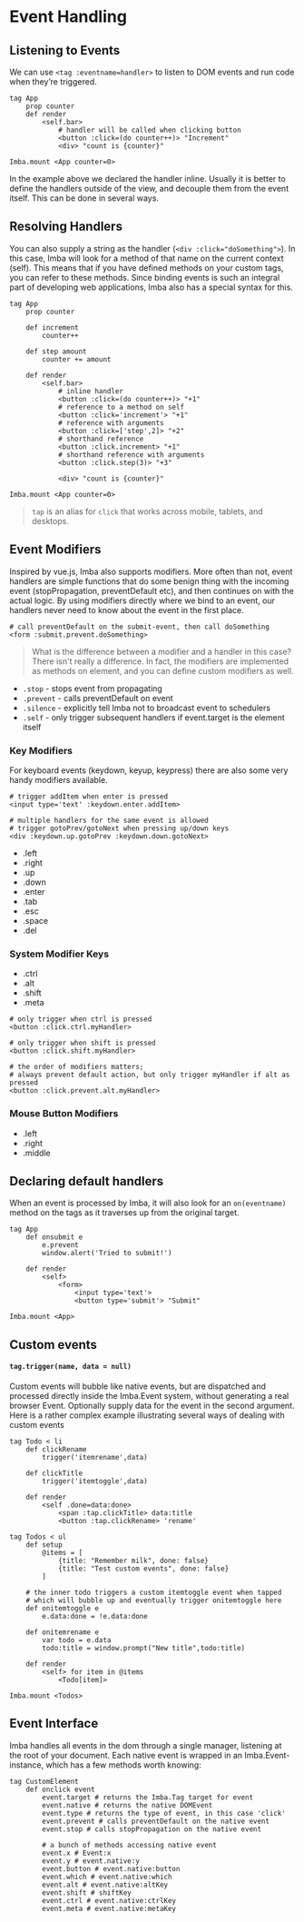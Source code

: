 # Event Handling

## Listening to Events

We can use `<tag :eventname=handler>` to listen to DOM events and run code when they’re triggered.

```imba
tag App
    prop counter
    def render
        <self.bar>
            # handler will be called when clicking button
            <button :click=(do counter++)> "Increment"
            <div> "count is {counter}"

Imba.mount <App counter=0>
```

In the example above we declared the handler inline. Usually it is better to define the handlers outside of the view, and decouple them from the event itself. This can be done in several ways.

## Resolving Handlers 

You can also supply a string as the handler (`<div :click="doSomething">`). In this case, Imba will look for a method of that name on the current context (self). This means that if you have defined methods on your custom tags, you can refer to these methods. Since binding events is such an integral part of developing web applications, Imba also has a special syntax for this.

```imba
tag App
    prop counter

    def increment
        counter++

    def step amount
        counter += amount

    def render
        <self.bar>
            # inline handler
            <button :click=(do counter++)> "+1"
            # reference to a method on self
            <button :click='increment'> "+1"
            # reference with arguments
            <button :click=['step',2]> "+2"
            # shorthand reference
            <button :click.increment> "+1"
            # shorthand reference with arguments
            <button :click.step(3)> "+3"

            <div> "count is {counter}"

Imba.mount <App counter=0>
```

> `tap` is an alias for `click` that works across mobile, tablets, and desktops.

## Event Modifiers

Inspired by vue.js, Imba also supports modifiers. More often than not, event handlers are simple functions that do some benign thing with the incoming event (stopPropagation, preventDefault etc), and then continues on with the actual logic. By using modifiers directly where we bind to an event, our handlers never need to know about the event in the first place.

```
# call preventDefault on the submit-event, then call doSomething
<form :submit.prevent.doSomething>
```

> What is the difference between a modifier and a handler in this case? There isn't really a difference. In fact, the modifiers are implemented as methods on element, and you can define custom modifiers as well.

* `.stop` - stops event from propagating
* `.prevent` - calls preventDefault on event
* `.silence` - explicitly tell Imba not to broadcast event to schedulers
* `.self` - only trigger subsequent handlers if event.target is the element itself

### Key Modifiers

For keyboard events (keydown, keyup, keypress) there are also some very handy modifiers available.
```
# trigger addItem when enter is pressed
<input type='text' :keydown.enter.addItem>

# multiple handlers for the same event is allowed
# trigger gotoPrev/gotoNext when pressing up/down keys
<div :keydown.up.gotoPrev :keydown.down.gotoNext>
```
 
* .left
* .right
* .up
* .down
* .enter
* .tab
* .esc
* .space
* .del

### System Modifier Keys

* .ctrl
* .alt
* .shift
* .meta


```
# only trigger when ctrl is pressed
<button :click.ctrl.myHandler>

# only trigger when shift is pressed
<button :click.shift.myHandler>

# the order of modifiers matters;
# always prevent default action, but only trigger myHandler if alt as pressed
<button :click.prevent.alt.myHandler>
```

### Mouse Button Modifiers

* .left
* .right
* .middle

## Declaring default handlers

When an event is processed by Imba, it will also look for an `on(eventname)` method on the tags as it traverses up from the original target.

```
tag App
    def onsubmit e
        e.prevent
        window.alert('Tried to submit!')

    def render
        <self>
            <form>
                <input type='text'>
                <button type='submit'> "Submit"

Imba.mount <App>
```


## Custom events

#### `tag.trigger(name, data = null)`

Custom events will bubble like native events, but are dispatched and processed directly inside the Imba.Event system, without generating a real browser Event. Optionally supply data for the event in the second argument. Here is a rather complex example illustrating several ways of dealing with custom events

```imba
tag Todo < li
    def clickRename
        trigger('itemrename',data)

    def clickTitle
        trigger('itemtoggle',data)

    def render
        <self .done=data:done> 
            <span :tap.clickTitle> data:title
            <button :tap.clickRename> 'rename'

tag Todos < ul
    def setup
        @items = [
            {title: "Remember milk", done: false}
            {title: "Test custom events", done: false}
        ]

    # the inner todo triggers a custom itemtoggle event when tapped
    # which will bubble up and eventually trigger onitemtoggle here
    def onitemtoggle e
        e.data:done = !e.data:done

    def onitemrename e
        var todo = e.data
        todo:title = window.prompt("New title",todo:title)

    def render
        <self> for item in @items
            <Todo[item]>

Imba.mount <Todos>
```

## Event Interface

Imba handles all events in the dom through a single manager, listening at the root of your document. Each native event is wrapped in an Imba.Event-instance, which has a few methods worth knowing:

```imba
tag CustomElement
    def onclick event
        event.target # returns the Imba.Tag target for event
        event.native # returns the native DOMEvent
        event.type # returns the type of event, in this case 'click'
        event.prevent # calls preventDefault on the native event
        event.stop # calls stopPropagation on the native event

        # a bunch of methods accessing native event
        event.x # Event:x
        event.y # event.native:y
        event.button # event.native:button
        event.which # event.native:which
        event.alt # event.native:altKey
        event.shift # shiftKey
        event.ctrl # event.native:ctrlKey
        event.meta # event.native:metaKey
```
